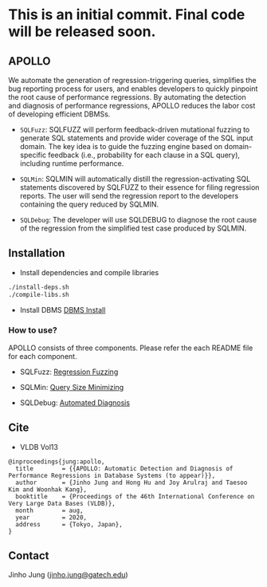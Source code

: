 
# This is an initial commit. Final code will be released soon.

APOLLO
------

We automate the generation of regression-triggering queries, simplifies the bug reporting process for users, and enables developers to quickly pinpoint the root cause of performance regressions. By automating the detection and diagnosis of performance regressions, APOLLO reduces the labor cost of developing efficient DBMSs.

* `SQLFuzz`: SQLFUZZ will perform feedback-driven mutational fuzzing to generate SQL statements and provide wider coverage of the SQL input domain. The key idea is to guide the fuzzing engine based on domain-specific feedback (i.e., probability for each clause in a SQL query), including runtime performance.

* `SQLMin`: SQLMIN will automatically distill the regression-activating SQL statements discovered by SQLFUZZ to their essence for filing regression reports. The user will send the regression report to the developers containing the query reduced by SQLMIN.

* `SQLDebug`: The developer will use SQLDEBUG to diagnose the root cause of the regression from the simplified test case produced by SQLMIN.

Installation
------------

* Install dependencies and compile libraries
```bash
./install-deps.sh
./compile-libs.sh
```

* Install DBMS 
[DBMS Install](doc/Install-dbms.md)

### How to use?

APOLLO consists of three components. Please refer the each README file for each component. 

* SQLFuzz: 
[Regression Fuzzing](src/sqlfuzz/README.md)

* SQLMin: 
[Query Size Minimizing](src/sqlmin/README.md)

* SQLDebug: 
[Automated Diagnosis](src/sqldebug/README.md)

Cite
----

* VLDB Vol13 

``` 
@inproceedings{jung:apollo,
  title        = {{APOLLO: Automatic Detection and Diagnosis of Performance Regressions in Database Systems (to appear)}},
  author       = {Jinho Jung and Hong Hu and Joy Arulraj and Taesoo Kim and Woonhak Kang},
  booktitle    = {Proceedings of the 46th International Conference on Very Large Data Bases (VLDB)},
  month        = aug,
  year         = 2020,
  address      = {Tokyo, Japan},
}
```
Contact
-------

Jinho Jung (jinho.jung@gatech.edu)
